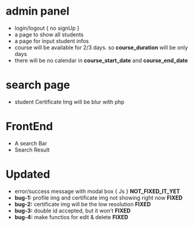 # admin panel
 - login/logout { no signUp }
 - a page to show all students
 - a page for input student infos
 - course will be available for 2/3 days. so __course_duration__ will be only days
 - there will be no calendar in __course_start_date__ and __course_end_date__


# search page
 - student Certificate Img will be blur with php


# FrontEnd
 - A search Bar
 - Search Result


# Updated
 - error/success message with modal box { Js } __NOT_FIXED_IT_YET__
 - __bug-1:__ profile img and certificate img not showing right now __FIXED__
 - __bug-2:__ certificate img will be the low resolution __FIXED__
 - __bug-3:__ double id accepted, but it won't  __FIXED__
 - __bug-4:__ make functios for edit & delete __FIXED__

